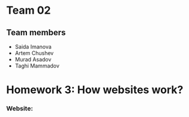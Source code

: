 <!DOCTYPE html>
<html lang = "en">
<main>
  <h1>Team 02</h1>
  <h2>Team members</h2>
   <ul>
      <li>Saida Imanova</li>
      <li>Artem Chushev</li>
      <li>Murad Asadov</li>
      <li>Taghi Mammadov</li>
    </ul>
  <h1>Homework 3: How websites work?</h1>
  <h3>Website:</h3>
</main>
  </html>

